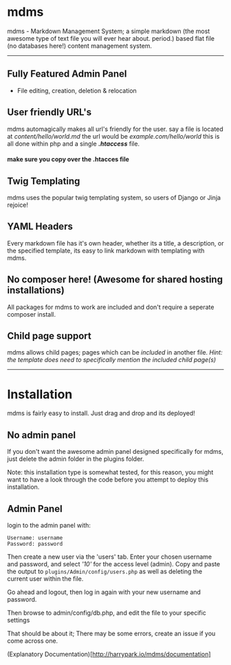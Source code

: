 # mdms
mdms - Markdown Management System; a simple markdown (the most awesome type of text file you will ever hear about. period.) based flat file (no databases here!) content management system.
<hr>

## Fully Featured Admin Panel
- File editing, creation, deletion & relocation

## User friendly URL's
mdms automagically makes all url's friendly for the user.
say a file is located at *content/hello/world.md* the url would be *example.com/hello/world*
this is all done within php and a single ***.htaccess*** file.
#### make sure you copy over the .htacces file

## Twig Templating
mdms uses the popular twig templating system, so users of Django or Jinja rejoice!

## YAML Headers
Every markdown file has it's own header, whether its a title, a description, or the specified template, its easy to link markdown with templating with mdms.

## No composer here! (Awesome for shared hosting installations)
All packages for mdms to work are included and don't require a seperate composer install.

## Child page support
mdms allows child pages; pages which can be *included* in another file. *Hint: the template does need to specifically mention the included child page(s)*
<hr>

# Installation
mdms is fairly easy to install. Just drag and drop and its deployed!

## No admin panel
If you don't want the awesome admin panel designed specifically for mdms, just delete the admin folder in the plugins folder.

Note: this installation type is somewhat tested, for this reason, you might want to have a look through the code before you attempt to deploy this installation.

## Admin Panel
login to the admin panel with:
```
Username: username
Password: password
```

Then create a new user via the 'users' tab. Enter your chosen username and password, and select *'10'* for the access level (admin). Copy and paste the output to ```plugins/Admin/config/users.php``` as well as deleting the current user within the file.

Go ahead and logout, then log in again with your new username and password.


Then browse to admin/config/db.php, and edit the file to your specific settings

That should be about it; There may be some errors, create an issue if you come across one.

(Explanatory Documentation)[http://harrypark.io/mdms/documentation]
